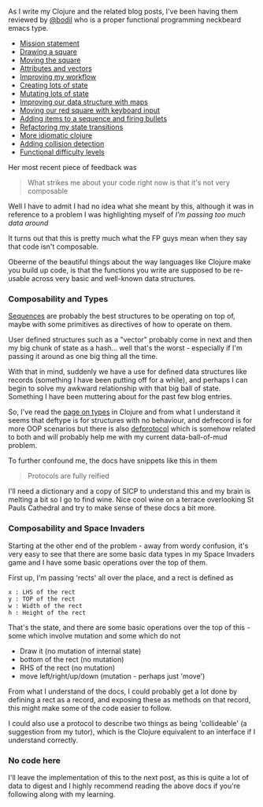 As I write my Clojure and the related blog posts, I've been having them reviewed by [@bodil](http://twitter/bodil) who is a proper functional programming neckbeard emacs type.

- [Mission statement](/entries/learn-functional-programming-with-me---a-mission-statement.html)
- [Drawing a square](/entries/learn-functional-programming-with-me---drawing-a-square.html)
- [Moving the square](/entries/learn-functional-programming-with-me---moving-the-square.html)
- [Attributes and vectors](/entries/learn-functional-programming-with-me---attributes-and-vectors.html)
- [Improving my workflow](/entries/learn-functional-programming-with-me---improving-my-workflow.html)
- [Creating lots of state](/entries/learn-functional-programming-with-me---adding-lots-more-state.html)
- [Mutating lots of state](/entries/learn-functional-programming-with-me---mutating-lots-of-state.html)
- [Improving our data structure with maps](/entries/learn-functional-programming-with-me---improving-our-data-structure-with-maps.html)
- [Moving our red square with keyboard input](/entries/learn-functional-programming-with-me---keyboard-input-for-our-red-square.html)
- [Adding items to a sequence and firing bullets](/entries/learn-functional-programming-with-me---adding-items-to-a-sequence.html)
- [Refactoring my state transitions](/entries/learn-functional-programming-with-me---refactoring-my-state-transitions.html)
- [More idiomatic clojure](/learn-functional-programming-with-me---more-idiomatic-clojure.html)
- [Adding collision detection](/entries/learn-functional-programming-with-me---adding-collision-detection-to-the-game.html)
- [Functional difficulty levels](/entries/learn-functional-programming-with-me---functional-difficulty-levels.html)

Her most recent piece of feedback was

  <blockquote>
    What strikes me about your code right now is that it's not very composable
  </blockquote>

Well I have to admit I had no idea what she meant by this, although it was in reference to a problem I was highlighting myself of *I'm passing too much data around*

It turns out that this is pretty much what the FP guys mean when they say that code isn't composable.

Obeerne of the beautiful things about the way languages like Clojure make you build up code, is that the functions you write are supposed to be re-usable across very basic and well-known data structures.

### Composability and Types

[Sequences](http://clojure.org/sequences) are probably the best structures to be operating on top of, maybe with some primitives as directives of how to operate on them. 

User defined structures such as a "vector" probably come in next and then my big chunk of state as a hash... well that's the worst - especially if I'm passing it around as one big thing all the time.

With that in mind, suddenly we have a use for defined data structures like records (something I have been putting off for a while), and perhaps I can begin to solve my awkward relationship with that big ball of state. Something I have been muttering about for the past few blog entries.

So, I've read the [page on types](http://clojure.org/datatypes) in Clojure and from what I understand it seems that deftype is for structures with no behaviour, and defrecord is for more OOP scenarios but there is also [defprotocol](http://clojure.org/protocols) which is somehow related to both and will probably help me with my current data-ball-of-mud problem.

To further confound me, the docs have snippets like this in them

  <blockquote>
  Protocols are fully reified
  </blockquote>

I'll need a dictionary and a copy of SICP to understand this and my brain is melting a bit so I go to find wine. Nice cool wine on a terrace overlooking St Pauls Cathedral and try to make sense of these docs a bit more.

### Composability and Space Invaders

Starting at the other end of the problem - away from wordy confusion, it's very easy to see that there are some basic data types in my Space Invaders game and I have some basic operations over the top of them.

First up, I'm passing 'rects' all over the place, and a rect is defined as 

    x : LHS of the rect
    y : TOP of the rect
    w : Width of the rect
    h : Height of the rect

That's the state, and there are some basic operations over the top of this - some which involve mutation and some which do not

- Draw it (no mutation of internal state) 
- bottom of the rect (no mutation)
- RHS of the rect (no mutation)
- move left/right/up/down (mutation - perhaps just 'move')

From what I understand of the docs, I could probably get a lot done by defining a rect as a record, and exposing these as methods on that record, this might make some of the code easier to follow.

I could also use a protocol to describe two things as being 'collideable' (a suggestion from my tutor), which is the Clojure equivalent to an interface if I understand correctly.

### No code here

I'll leave the implementation of this to the next post, as this is quite a lot of data to digest and I highly recommend reading the above docs if you're following along with my learning.





